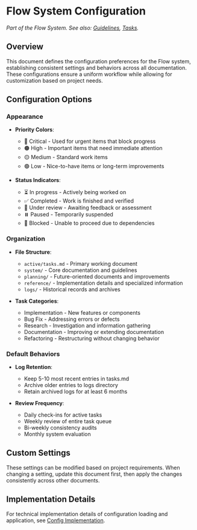 # Flow System Configuration

*Part of the Flow System. See also: [Guidelines](guidelines.md), [Tasks](../active/tasks.md).*

## Overview

This document defines the configuration preferences for the Flow system, establishing consistent settings and behaviors across all documentation. These configurations ensure a uniform workflow while allowing for customization based on project needs.

## Configuration Options

### Appearance

- **Priority Colors**:
  - 🔴 Critical - Used for urgent items that block progress
  - 🟠 High - Important items that need immediate attention
  - 🟡 Medium - Standard work items
  - 🟢 Low - Nice-to-have items or long-term improvements

- **Status Indicators**:
  - ⏳ In progress - Actively being worked on
  - ✅ Completed - Work is finished and verified
  - 🔄 Under review - Awaiting feedback or assessment
  - ⏸️ Paused - Temporarily suspended
  - 🚩 Blocked - Unable to proceed due to dependencies

### Organization

- **File Structure**:
  - `active/tasks.md` - Primary working document
  - `system/` - Core documentation and guidelines
  - `planning/` - Future-oriented documents and improvements
  - `reference/` - Implementation details and specialized information
  - `logs/` - Historical records and archives

- **Task Categories**:
  - Implementation - New features or components
  - Bug Fix - Addressing errors or defects
  - Research - Investigation and information gathering
  - Documentation - Improving or extending documentation
  - Refactoring - Restructuring without changing behavior

### Default Behaviors

- **Log Retention**:
  - Keep 5-10 most recent entries in tasks.md
  - Archive older entries to logs directory
  - Retain archived logs for at least 6 months

- **Review Frequency**:
  - Daily check-ins for active tasks
  - Weekly review of entire task queue
  - Bi-weekly consistency audits
  - Monthly system evaluation

## Custom Settings

These settings can be modified based on project requirements. When changing a setting, update this document first, then apply the changes consistently across other documents.

## Implementation Details

For technical implementation details of configuration loading and application, see [Config Implementation](../reference/config_implementation.md). 